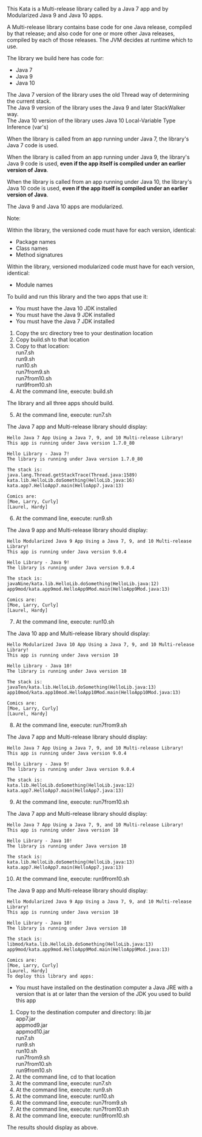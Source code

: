 This Kata is a Multi-release library called by a Java 7 app and by Modularized Java 9 and Java 10 apps.

A Multi-release library contains base code for one Java release, compiled by that release;
and also code for one or more other Java releases, compiled by each of those releases. 
The JVM decides at runtime which to use.  

The library we build here has code for:

- Java 7
- Java 9
- Java 10

The Java 7 version of the library uses the old Thread way of determining the current stack.  
The Java 9 version of the library uses the Java 9 and later StackWalker way.  
The Java 10 version of the library uses Java 10 Local-Variable Type Inference (var's)

When the library is called from an app running under Java 7, 
the library's Java 7 code is used.  

When the library is called from an app running under Java 9, 
the library's Java 9 code is used, **even if the app itself is compiled under an earlier version of Java**.

When the library is called from an app running under Java 10, 
the library's Java 10 code is used, **even if the app itself is compiled under an earlier version of Java**.

The Java 9 and Java 10 apps are modularized.

Note:

Within the library, the versioned code must have for each version, identical:

- Package names
- Class names
- Method signatures

Within the library, versioned modularized code must have for each version, identical:
- Module names

To build and run this library and the two apps that use it:

- You must have the Java 10 JDK installed
- You must have the Java 9 JDK installed
- You must have the Java 7 JDK installed

1. Copy the src directory tree to your destination location
2. Copy build.sh to that location
3. Copy to that location:  
    run7.sh  
    run9.sh  
    run10.sh  
    run7from9.sh  
    run7from10.sh  
    run9from10.sh
4. At the command line, execute: build.sh

The library and all three apps should build.

5. At the command line, execute: run7.sh

The Java 7 app and Multi-release library should display:  
````
Hello Java 7 App Using a Java 7, 9, and 10 Multi-release Library!  
This app is running under Java version 1.7.0_80  

Hello Library - Java 7!  
The library is running under Java version 1.7.0_80

The stack is:  
java.lang.Thread.getStackTrace(Thread.java:1589)  
kata.lib.HelloLib.doSomething(HelloLib.java:16)  
kata.app7.HelloApp7.main(HelloApp7.java:13)  

Comics are:  
[Moe, Larry, Curly]  
[Laurel, Hardy]
````

6. At the command line, execute: run9.sh

The Java 9 app and Multi-release library should display:

````
Hello Modularized Java 9 App Using a Java 7, 9, and 10 Multi-release Library!  
This app is running under Java version 9.0.4

Hello Library - Java 9!  
The library is running under Java version 9.0.4

The stack is:  
javaNine/kata.lib.HelloLib.doSomething(HelloLib.java:12)  
app9mod/kata.app9mod.HelloApp9Mod.main(HelloApp9Mod.java:13)  

Comics are:  
[Moe, Larry, Curly]  
[Laurel, Hardy]
````

7. At the command line, execute: run10.sh

The Java 10 app and Multi-release library should display:
````
Hello Modularized Java 10 App Using a Java 7, 9, and 10 Multi-release Library!  
This app is running under Java version 10

Hello Library - Java 10!  
The library is running under Java version 10

The stack is:  
javaTen/kata.lib.HelloLib.doSomething(HelloLib.java:13)  
app10mod/kata.app10mod.HelloApp10Mod.main(HelloApp10Mod.java:13)

Comics are:  
[Moe, Larry, Curly]  
[Laurel, Hardy]
````

8. At the command line, execute: run7from9.sh

The Java 7 app and Multi-release library should display:

````
Hello Java 7 App Using a Java 7, 9, and 10 Multi-release Library!  
This app is running under Java version 9.0.4  

Hello Library - Java 9!  
The library is running under Java version 9.0.4  

The stack is:  
kata.lib.HelloLib.doSomething(HelloLib.java:12)  
kata.app7.HelloApp7.main(HelloApp7.java:13)  
````

9. At the command line, execute: run7from10.sh

The Java 7 app and Multi-release library should display:

````
Hello Java 7 App Using a Java 7, 9, and 10 Multi-release Library!  
This app is running under Java version 10  

Hello Library - Java 10!  
The library is running under Java version 10  

The stack is:  
kata.lib.HelloLib.doSomething(HelloLib.java:13)  
kata.app7.HelloApp7.main(HelloApp7.java:13)  
````
10. At the command line, execute: run9from10.sh

The Java 9 app and Multi-release library should display:
````
Hello Modularized Java 9 App Using a Java 7, 9, and 10 Multi-release Library!
This app is running under Java version 10

Hello Library - Java 10!
The library is running under Java version 10

The stack is:
libmod/kata.lib.HelloLib.doSomething(HelloLib.java:13)
app9mod/kata.app9mod.HelloApp9Mod.main(HelloApp9Mod.java:13)

Comics are:
[Moe, Larry, Curly]
[Laurel, Hardy]
To deploy this library and apps:
````
- You must have installed on the destination computer a Java JRE 
with a version that is at or later than the version of the JDK you used
to build this app

1. Copy to the destination computer and directory:
    lib.jar  
    app7.jar  
    appmod9.jar  
    appmod10.jar  
    run7.sh  
    run9.sh  
    run10.sh  
    run7from9.sh  
    run7from10.sh  
    run9from10.sh
2. At the command line, cd to that location
3. At the command line, execute: run7.sh
4. At the command line, execute: run9.sh
5. At the command line, execute: run10.sh
6. At the command line, execute: run7from9.sh
7. At the command line, execute: run7from10.sh
8. At the command line, execute: run9from10.sh

The results should display as above.
